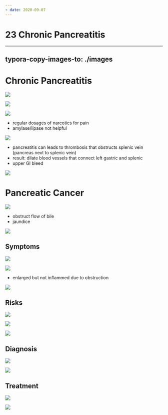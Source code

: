 ```yaml
---
- date: 2020-09-07
---
```


# 23 Chronic Pancreatitis
---

## typora-copy-images-to: ./images

# Chronic Pancreatitis

![](https://photos.thisispiggy.com/file/wikiFiles/2511C7A4-B920-4EDB-B3CC-837FE5F896D2.jpg)

![](https://photos.thisispiggy.com/file/wikiFiles/74373419-18E2-4E5F-BEBE-39DB7A115ED2.jpg)

![](https://photos.thisispiggy.com/file/wikiFiles/971D5010-FC59-404D-B005-485A232933C1.jpg)

- regular dosages of narcotics for pain
- amylase/lipase not helpful

![](https://photos.thisispiggy.com/file/wikiFiles/B477EE57-1E37-4DB7-98ED-86EDC6F2C207.jpg)

- pancreatitis can leads to thrombosis that obstructs splenic vein (pancreas next to splenic vein)
- result: dilate blood vessels that connect left gastric and splenic
- upper GI bleed

![](https://photos.thisispiggy.com/file/wikiFiles/8AF250BB-79BE-46B6-A48B-E9F3B1201A0C.jpg)

# Pancreatic Cancer

![](https://photos.thisispiggy.com/file/wikiFiles/F2E4E35D-38EE-4934-A112-89A46BCFEB10.jpg)

- obstruct flow of bile
- jaundice

![](https://photos.thisispiggy.com/file/wikiFiles/E022F5C6-09AD-4C36-8211-E4CD1A4649DA.jpg)

## Symptoms

![](https://photos.thisispiggy.com/file/wikiFiles/8213ABE8-D705-4E11-8D63-9A9590432AEA.jpg)

![](https://photos.thisispiggy.com/file/wikiFiles/255A24A1-36F9-44F7-B2D8-289E5AA0F178.jpg)

- enlarged but not inflammed due to obstruction

![](https://photos.thisispiggy.com/file/wikiFiles/C49B699B-0EE0-42FE-A7B9-100099F12455.jpg)

## Risks

![](https://photos.thisispiggy.com/file/wikiFiles/94E470D0-E95B-464C-92AC-46CC41C846C0.jpg)

![](https://photos.thisispiggy.com/file/wikiFiles/FBA9A316-F9C2-4162-81C3-2DCF3E6D4E62.jpg)

![](https://photos.thisispiggy.com/file/wikiFiles/B444796E-121A-49C9-BAC6-3EA53E078407.jpg)

## Diagnosis

![](https://photos.thisispiggy.com/file/wikiFiles/F3F2790D-835C-44F1-AC06-4EC0F080EBAD.jpg)

![](https://photos.thisispiggy.com/file/wikiFiles/6EA65D1D-F92B-46E4-A5A4-CA9A214BD554.jpg)

## Treatment

![](https://photos.thisispiggy.com/file/wikiFiles/05CF30FD-F5D7-4042-80FC-6822339F1D7C.jpg)

![](https://photos.thisispiggy.com/file/wikiFiles/031E25B1-A12F-4C79-BB5F-16421548236A.jpg)
